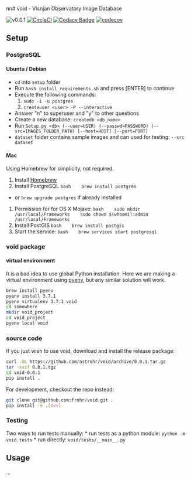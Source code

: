 nn\# void - Visnjan Observatory Image Database

![v0.0.1](https://img.shields.io/badge/version-0.0.1-blue.svg) [![CircleCI](https://circleci.com/gh/astrohr/void.svg?style=shield)](https://circleci.com/gh/astrohr/void) [![Codacy Badge](https://api.codacy.com/project/badge/Grade/8a3cfe48e7104832bb5170751f720718)](https://www.codacy.com/app/astrohr/void?utm_source=github.com&utm_medium=referral&utm_content=astrohr/void&utm_campaign=Badge_Grade) [![codecov](https://codecov.io/gh/astrohr/void/branch/master/graph/badge.svg)](https://codecov.io/gh/astrohr/void)

Setup
-----

### PostgreSQL

#### Ubuntu / Debian

-   `cd` into `setup` folder
-   Run `bash install_requirements.sh` and press \[ENTER\] to continue
-   Execute the following commands:
    1.  `sudo -i -u postgres`
    2.  `createuser <user> -P --interactive`
-   Answer "n" to superuser and "y" to other questions
-   Create a new database: `createdb <db_name>`
-   Run `Setup.py <db> (--user=USER) (--passwd=PASSWORD) (--src=IMAGES_FOLDER_PATH) [--host=HOST] [--port=PORT]`
-   `dataset` folder contains sample images and can used for testing: `--src dataset`

#### Mac

Using Homebrew for simplicity, not required.

1.  Install [Homebrew](https://brew.sh/)
2.  Install PostgreSQL `bash    brew install postgres`

-   or `brew upgrade postgres` if already installed

1.  Permission for for OS X Mojave: `bash    sudo mkdir /usr/local/Frameworks    sudo chown $(whoami):admin /usr/local/Frameworks`
2.  Install PostGIS `bash    brew install postgis`
3.  Start the service: `bash    brew services start postgresql`

### void package

#### virtual environment

It is a bad idea to use global Python installation. Here we are making a virtual environment using [pyenv](https://github.com/pyenv/pyenv), but any similar solution will work.

``` bash
brew install pyenv
pyenv install 3.7.1
pyenv virtualenv 3.7.1 void
cd somewhere
mkdir void_project
cd void_project
pyenv local void
```

### source code

If you just wish to use void, download and install the release package:

``` bash
curl -OL https://github.com/astrohr/void/archive/0.0.1.tar.gz
tar -xvzf 0.0.1.tgz
cd void-0.0.1
pip install .
```

For development, checkout the repo instead:

``` bash
git clone git@github.com:frnhr/void.git .
pip install -e .[dev]
```

### Testing

Two ways to run tests manually: \* run tests as a python module: `python -m void.tests` \* run directly: `void/tests/__main__.py`

Usage
-----

...
